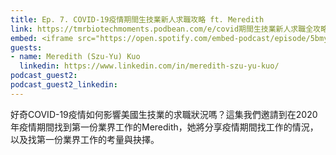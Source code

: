```yaml
---
title: Ep. 7. COVID-19疫情期間生技業新人求職攻略 ft. Meredith
link: https://tmrbiotechmoments.podbean.com/e/covid期間生技業新人求職全攻略-ft-meredith/
embed: <iframe src="https://open.spotify.com/embed-podcast/episode/5bmyGwEWr2ZY1w28dLskz8" width="100%" height="232" frameborder="0" allowtransparency="true" allow="encrypted-media"></iframe>
guests:
- name: Meredith (Szu-Yu) Kuo
  linkedin: https://www.linkedin.com/in/meredith-szu-yu-kuo/
podcast_guest2:
podcast_guest2_linkedin:
---
```


好奇COVID-19疫情如何影響美國生技業的求職狀況嗎？這集我們邀請到在2020年疫情期間找到第一份業界工作的Meredith，她將分享疫情期間找工作的情況，以及找第一份業界工作的考量與抉擇。

